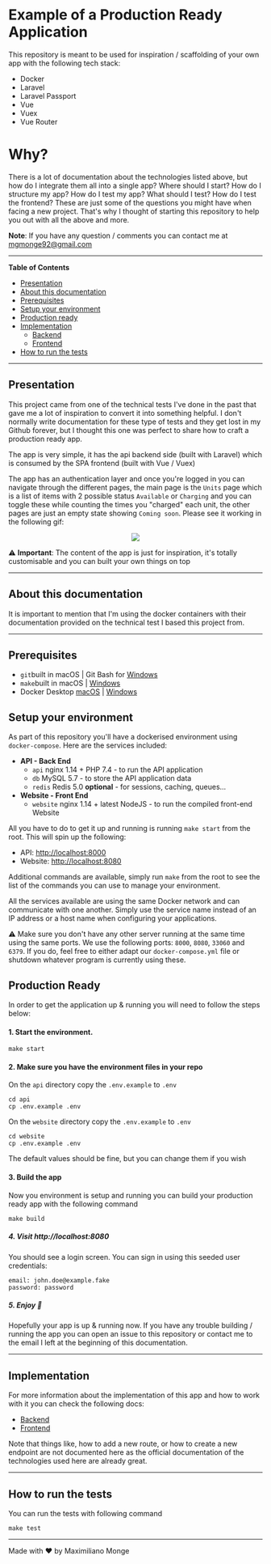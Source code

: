 # Example of a Production Ready Application
This repository is meant to be used for inspiration / scaffolding of your own app with the following tech stack: 
- Docker
- Laravel
- Laravel Passport
- Vue 
- Vuex
- Vue Router

# Why?
There is a lot of documentation about the technologies listed above, but how do I integrate them all into a single app? Where should I start? How do I structure my app? How do I test my app? What should I test? How do I test the frontend?
These are just some of the questions you might have when facing a new project. That's why I thought of starting this repository to help you out with all the above and more.

**Note**: If you have any question / comments you can contact me at [mgmonge92@gmail.com](mailto:mgmonge92@gmail.com)

---

**Table of Contents**

* [Presentation](#presentation)
* [About this documentation](#about-documentation)
* [Prerequisites](#prerequisites)
* [Setup your environment](#setup-your-environment)
* [Production ready](#production-ready)
* [Implementation](#implementation)
  * [Backend](api/README.md)
  * [Frontend](website/README.md)
* [How to run the tests](#tests)

---

<a id="presentation"></a>
## Presentation

This project came from one of the technical tests I've done in the past that gave me a lot of inspiration to convert it into something helpful. I don't normally write documentation for these type of tests and they get lost in my Github forever, but I thought this one was perfect to share how to craft a production ready app.

The app is very simple, it has the api backend side (built with Laravel) which is consumed by the SPA frontend (built with Vue / Vuex)

The app has an authentication layer and once you're logged in you can navigate through the different pages, the main page is the `Units` page which is a list of items with 2 possible status `Available` or `Charging` and you can toggle these while counting the times you "charged" each unit, the other pages are just an empty state showing `Coming soon`. Please see it working in the following gif:

<p align="center">
    <img src="/docs/app.gif" />
</p>

⚠️ **Important**: The content of the app is just for inspiration, it's totally customisable and you can built your own things on top

---

<a id="about-documentation"></a>
## About this documentation
It is important to mention that I'm using the docker containers with their documentation provided on the technical test I based this project from.

---

<a id="prerequisites"></a>
## Prerequisites

- `git`built in macOS | Git Bash for [Windows](https://git-scm.com/download/win)
- `make`built in macOS | [Windows](https://gist.github.com/evanwill/0207876c3243bbb6863e65ec5dc3f058#make)
- Docker Desktop [macOS](https://hub.docker.com/editions/community/docker-ce-desktop-mac) | [Windows](https://hub.docker.com/editions/community/docker-ce-desktop-windows)

<a id="setup-your-environment"></a>
## Setup your environment

As part of this repository you'll have a dockerised environment using `docker-compose`. Here are the services included:

* **API - Back End**
  * `api` nginx 1.14 + PHP 7.4 - to run the API application
  * `db` MySQL 5.7 - to store the API application data
  * `redis` Redis 5.0 **optional** - for sessions, caching, queues...
* **Website - Front End**
  * `website` nginx 1.14 + latest NodeJS - to run the compiled front-end Website

All you have to do to get it up and running is running `make start` from the root. This will spin up the following:

- API: [http://localhost:8000](http://localhost:8000)
- Website: [http://localhost:8080](http://localhost:8080)

Additional commands are available, simply run `make` from the root to see the list of the commands you can use to manage your environment.

All the services available are using the same Docker network and can communicate with one another. Simply use the service name instead of an IP address or a host name when configuring your applications.

⚠️ Make sure you don't have any other server running at the same time using the same ports. We use the following ports: `8000`, `8080`, `33060` and `6379`. If you do, feel free to either adapt our `docker-compose.yml` file or shutdown whatever program is currently using these.

<a id="production-ready"></a>
## Production Ready
In order to get the application up & running you will need to follow the steps below:
####  1. Start the environment.
```$xslt
make start
```

####  2. Make sure you have the environment files in your repo
On the `api` directory copy the  `.env.example` to `.env`
```$xslt
cd api
cp .env.example .env
```
On the `website` directory copy the `.env.example` to `.env`
```$xslt
cd website
cp .env.example .env
```
The default values should be fine, but you can change them if you wish

####  3. Build the app
Now you environment is setup and running you can build your production ready app with the following command
```$xslt
make build
```

##### 4. Visit http://localhost:8080
You should see a login screen. You can sign in using this seeded user credentials:
```$xslt
email: john.doe@example.fake
password: password
```
##### 5. Enjoy 🎉
Hopefully your app is up & running now. If you have any trouble building / running the app you can open an issue to this repository or contact me to the email I left at the beginning of this documentation.

---

<a id="implementation"></a>
## Implementation
For more information about the implementation of this app and how to work with it you can check the following docs:
- [Backend](api/README.md)
- [Frontend](website/README.md)

Note that things like, how to add a new route, or how to create a new endpoint are not documented here as the official documentation of the technologies used here are already great.

---
<a id="tests"></a>
## How to run the tests
You can run the tests with following command
```$xslt
make test
```
---
Made with ❤️ by Maximiliano Monge
